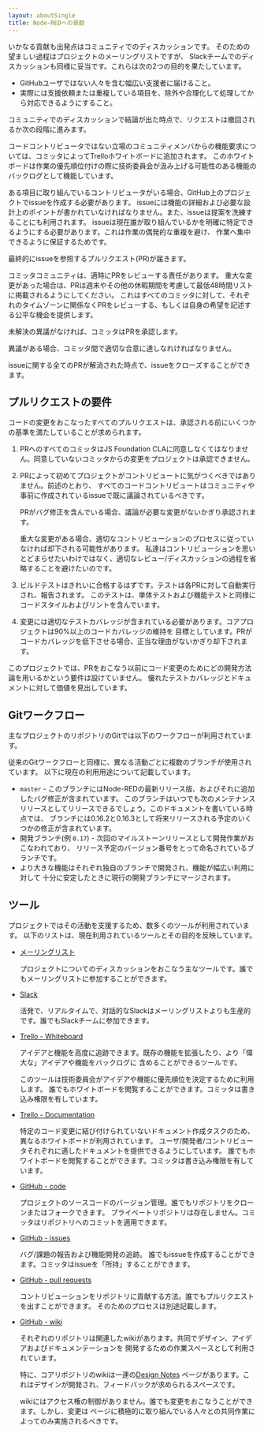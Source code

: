 ```yaml
---
layout: aboutSingle
title: Node-REDへの貢献
---
```


いかなる貢献も出発点はコミュニティでのディスカッションです。
そのための望ましい過程はプロジェクトのメーリングリストですが、
Slackチームでのディスカッションも同様に妥当です。これらは次の2つの目的を果たしています。

 - GitHubユーザではない人々を含む幅広い支援者に届けること。
 - 実際には支援依頼または重複している項目を、除外や合理化して処理してから対応できるようにすること。

コミュニティでのディスカッションで結論が出た時点で、リクエストは撤回されるか次の段階に進みます。

コードコントリビュータではない立場のコミュニティメンバからの機能要求については、コミッタによってTrelloホワイトボードに追加されます。
このホワイトボードは作業の優先順位付けの際に技術委員会が汲み上げる可能性のある機能のバックログとして機能しています。

ある項目に取り組んでいるコントリビュータがいる場合、GitHub上のプロジェクトでissueを作成する必要があります。
issueには機能の詳細および必要な設計上のポイントが書かれていなければなりません。また、issueは提案を洗練することにも利用されます。
issueは現在誰が取り組んでいるかを明確に特定できるようにする必要があります。これは作業の偶発的な重複を避け、
作業へ集中できるように保証するためです。

最終的にissueを参照するプルリクエスト(PR)が届きます。

コミッタコミュニティは、適時にPRをレビューする責任があります。
重大な変更があった場合は、PRは週末やその他の休暇期間を考慮して最低48時間リストに掲載されるようにしてください。
これはすべてのコミッタに対して、それぞれのタイムゾーンに関係なくPRをレビューする、もしくは自身の希望を記述する公平な機会を提供します。

未解決の異議がなければ、コミッタはPRを承認します。

異議がある場合、コミッタ間で適切な合意に達しなれければなりません。

issueに関する全てのPRが解消された時点で、issueをクローズすることができます。

## プルリクエストの要件

コードの変更をおこなったすべてのプルリクエストは、承認される前にいくつかの基準を満たしていることが求められます。

1. PRへのすべてのコミッタはJS Foundation CLAに同意しなくてはなりません。同意していないコミッタからの変更をプロジェクトは承認できません。

2. PRによって初めてプロジェクトがコントリビュートに気がつくべきではありません。前述のとおり、
   すべてのコードコントリビュートはコミュニティや事前に作成されているissueで既に議論されているべきです。
   
   PRがバグ修正を含んでいる場合、議論が必要な変更がないかぎり承認されます。

   重大な変更がある場合、適切なコントリビューションのプロセスに従っていなければ却下される可能性があります。
   私達はコントリビューションを思いとどまらせたいわけではなく、適切なレビュー/ディスカッションの過程を省略することを避けたいのです。

3. ビルドテストはきれいに合格するはずです。テストは各PRに対して自動実行され、報告されます。
   このテストは、単体テストおよび機能テストと同様にコードスタイルおよびリントを含んでいます。

4. 変更には適切なテストカバレッジが含まれている必要があります。コアプロジェクトは90%以上のコードカバレッジの維持を
   目標としています。PRがコードカバレッジを低下させる場合、正当な理由がないかぎり却下されます。

このプロジェクトでは、PRをおこなう以前にコード変更のためにどの開発方法論を用いるかという要件は設けていません。
優れたテストカバレッジとドキュメントに対して価値を見出しています。

## Gitワークフロー

主なプロジェクトのリポジトリのGitでは以下のワークフローが利用されています。

従来のGitワークフローと同様に、異なる活動ごとに複数のブランチが使用されています。
以下に現在の利用用途について記載しています。

 - `master` - このブランチにはNode-REDの最新リリース版、およびそれに追加したバグ修正が含まれています。
   このブランチはいつでも次のメンテナンスリリースとしてリリースできるでしょう。このドキュメントを書いている時点では、
   ブランチには0.16.2と0.16.3として将来リリースされる予定のいくつかの修正が含まれています。
 - 開発ブランチ(例 `0.17`) - 次回のマイルストーンリリースとして開発作業がおこなわれており、
   リリース予定のバージョン番号をとって命名されているブランチです。
 - より大きな機能はそれぞれ独自のブランチで開発され、機能が幅広い利用に対して
   十分に安定したときに現行の開発ブランチにマージされます。

## ツール

プロジェクトではその活動を支援するため、数多くのツールが利用されています。
以下のリストは、現在利用されているツールとその目的を反映しています。

 - [メーリングリスト](https://groups.google.com/forum/#!forum/node-red)

   プロジェクトについてのディスカッションをおこなう主なツールです。誰でもメーリングリストに参加することができます。

 - [Slack](https://nodered.org/slack)

   活発で、リアルタイムで、対話的なSlackはメーリングリストよりも生産的です。誰でもSlackチームに参加できます。

 - [Trello - Whiteboard](https://trello.com/b/R0O3CSrI/node-red-whiteboard)

   アイデアと機能を高度に追跡できます。既存の機能を拡張したり、より「偉大な」アイデアや機能をバックログに
   含めることができるツールです。

   このツールは技術委員会がアイデアや機能に優先順位を決定するために利用します。
   誰でもホワイトボードを閲覧することができます。コミッタは書き込み権限を有しています。

 - [Trello - Documentation](https://trello.com/b/m2mBMUYj/documentation)

   特定のコード変更に結び付けられていないドキュメント作成タスクのため、異なるホワイトボードが利用されています。
   ユーザ/開発者/コントリビュータそれぞれに適したドキュメントを提供できるようにしています。
   誰でもホワイトボードを閲覧することができます。コミッタは書き込み権限を有しています。

 - [GitHub - code](https://github.com/node-red/node-red)

   プロジェクトのソースコードのバージョン管理。誰でもリポジトリをクローンまたはフォークできます。
   プライベートリポジトリは存在しません。コミッタはリポジトリへのコミットを適用できます。

 - [GitHub - issues](https://github.com/node-red/node-red/issues)

   バグ/課題の報告および機能開発の追跡。
   誰でもissueを作成することができます。コミッタはissueを「所持」することができます。

 - [GitHub - pull requests](https://github.com/node-red/node-red/pulls)

   コントリビューションをリポジトリに貢献する方法。誰でもプルリクエストを出すことができます。
   そのためのプロセスは別途記載します。

 - [GitHub - wiki](https://github.com/node-red/node-red/wiki)

   それぞれのリポジトリは関連したwikiがあります。共同でデザイン、アイデアおよびドキュメンテーションを
   開発するための作業スペースとして利用されています。

   特に、コアリポジトリのwikiは一連の[Design Notes](https://github.com/node-red/node-red/wiki/Design-Notes)
   ページがあります。これはデザインが開発され、フィードバックが求められるスペースです。

   wikiにはアクセス権の制御がありません。誰でも変更をおこなうことができます。しかし、変更は
   ページに積極的に取り組んでいる人々との共同作業によってのみ実施されるべきです。
